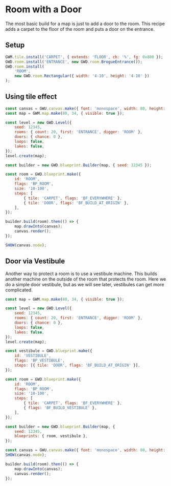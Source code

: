 # Room with a Door

The most basic build for a map is just to add a door to the room. This recipe adds a carpet to the floor of the room and puts a door on the entrance.

## Setup

```js
GWM.tile.install('CARPET', { extends: 'FLOOR', ch: '%', fg: 0x800 });
GWD.room.install('ENTRANCE', new GWD.room.BrogueEntrance());
GWD.room.install(
    'ROOM',
    new GWD.room.Rectangular({ width: '4-10', height: '4-10' })
);
```

## Using tile effect

```js
const canvas = GWU.canvas.make({ font: 'monospace', width: 80, height: 34 });
const map = GWM.map.make(80, 34, { visible: true });

const level = new GWD.Level({
    seed: 12345,
    rooms: { count: 20, first: 'ENTRANCE', digger: 'ROOM' },
    doors: { chance: 0 },
    loops: false,
    lakes: false,
});
level.create(map);

const builder = new GWD.blueprint.Builder(map, { seed: 12345 });

const room = GWD.blueprint.make({
    id: 'ROOM',
    flags: 'BP_ROOM',
    size: '10-100',
    steps: [
        { tile: 'CARPET', flags: 'BF_EVERYWHERE' },
        { tile: 'DOOR', flags: 'BF_BUILD_AT_ORIGIN' },
    ],
});

builder.build(room).then(() => {
    map.drawInto(canvas);
    canvas.render();
});

SHOW(canvas.node);
```

## Door via Vestibule

Another way to protect a room is to use a vestibule machine. This builds another machine on the outside of the room that protects the room. Here we do a simple door vestibule, but as we will see later, vestibules can get more complicated.

```js
const map = GWM.map.make(80, 34, { visible: true });

const level = new GWD.Level({
    seed: 12345,
    rooms: { count: 20, first: 'ENTRANCE', digger: 'ROOM' },
    doors: { chance: 0 },
    loops: false,
    lakes: false,
});
level.create(map);

const vestibule = GWD.blueprint.make({
    id: 'VESTIBULE',
    flags: 'BP_VESTIBULE',
    steps: [{ tile: 'DOOR', flags: 'BF_BUILD_AT_ORIGIN' }],
});

const room = GWD.blueprint.make({
    id: 'ROOM',
    flags: 'BP_ROOM',
    size: '10-100',
    steps: [
        { tile: 'CARPET', flags: 'BF_EVERYWHERE' },
        { flags: 'BF_BUILD_VESTIBULE' },
    ],
});

const builder = new GWD.blueprint.Builder(map, {
    seed: 12345,
    blueprints: { room, vestibule },
});

const canvas = GWU.canvas.make({ font: 'monospace', width: 80, height: 34 });
SHOW(canvas.node);

builder.build(room).then(() => {
    map.drawInto(canvas);
    canvas.render();
});
```
